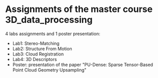 # Assignments of the master course 3D_data_processing
4 labs assignments and 1 poster presentation:
- Lab1: Stereo-Matching
- Lab2: Structure From Motion
- Lab3: Cloud Registration
- Lab4: 3D Descriptors
- Poster: presentation of the paper "PU-Dense: Sparse Tensor-Based Point Cloud Geometry Upsampling"
